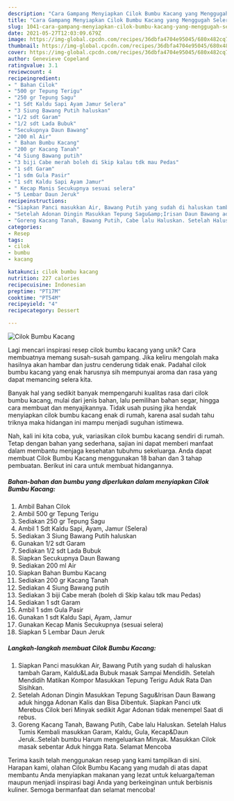 ```yaml
---
description: "Cara Gampang Menyiapkan Cilok Bumbu Kacang yang Menggugah Selera"
title: "Cara Gampang Menyiapkan Cilok Bumbu Kacang yang Menggugah Selera"
slug: 1041-cara-gampang-menyiapkan-cilok-bumbu-kacang-yang-menggugah-selera
date: 2021-05-27T12:03:09.679Z
image: https://img-global.cpcdn.com/recipes/36dbfa4704e95045/680x482cq70/cilok-bumbu-kacang-foto-resep-utama.jpg
thumbnail: https://img-global.cpcdn.com/recipes/36dbfa4704e95045/680x482cq70/cilok-bumbu-kacang-foto-resep-utama.jpg
cover: https://img-global.cpcdn.com/recipes/36dbfa4704e95045/680x482cq70/cilok-bumbu-kacang-foto-resep-utama.jpg
author: Genevieve Copeland
ratingvalue: 3.1
reviewcount: 4
recipeingredient:
- " Bahan Cilok"
- "500 gr Tepung Terigu"
- "250 gr Tepung Sagu"
- "1 Sdt Kaldu Sapi Ayam Jamur Selera"
- "3 Siung Bawang Putih haluskan"
- "1/2 sdt Garam"
- "1/2 sdt Lada Bubuk"
- "Secukupnya Daun Bawang"
- "200 ml Air"
- " Bahan Bumbu Kacang"
- "200 gr Kacang Tanah"
- "4 Siung Bawang putih"
- "3 biji Cabe merah boleh di Skip kalau tdk mau Pedas"
- "1 sdt Garam"
- "1 sdm Gula Pasir"
- "1 sdt Kaldu Sapi Ayam Jamur"
- " Kecap Manis Secukupnya sesuai selera"
- "5 Lembar Daun Jeruk"
recipeinstructions:
- "Siapkan Panci masukkan Air, Bawang Putih yang sudah di haluskan tambah Garam, Kaldu&amp;Lada Bubuk masak Sampai Mendidih. Setelah Mendidih Matikan Kompor Masukkan Tepung Terigu Aduk Rata Dan Sisihkan."
- "Setelah Adonan Dingin Masukkan Tepung Sagu&amp;Irisan Daun Bawang aduk hingga Adonan Kalis dan Bisa Dibentuk. Siapkan Panci utk Merebus Cilok beri Minyak sedikit Agar Adonan tidak menempel Saat di rebus."
- "Goreng Kacang Tanah, Bawang Putih, Cabe lalu Haluskan. Setelah Halus Tumis Kembali masukkan Garam, Kaldu, Gula, Kecap&amp;Daun Jeruk..Setelah bumbu Harum mengeluarkan Minyak. Masukkan Cilok masak sebentar Aduk hingga Rata. Selamat Mencoba"
categories:
- Resep
tags:
- cilok
- bumbu
- kacang

katakunci: cilok bumbu kacang 
nutrition: 227 calories
recipecuisine: Indonesian
preptime: "PT17M"
cooktime: "PT54M"
recipeyield: "4"
recipecategory: Dessert

---
```



![Cilok Bumbu Kacang](https://img-global.cpcdn.com/recipes/36dbfa4704e95045/680x482cq70/cilok-bumbu-kacang-foto-resep-utama.jpg)

Lagi mencari inspirasi resep cilok bumbu kacang yang unik? Cara membuatnya memang susah-susah gampang. Jika keliru mengolah maka hasilnya akan hambar dan justru cenderung tidak enak. Padahal cilok bumbu kacang yang enak harusnya sih mempunyai aroma dan rasa yang dapat memancing selera kita.

Banyak hal yang sedikit banyak mempengaruhi kualitas rasa dari cilok bumbu kacang, mulai dari jenis bahan, lalu pemilihan bahan segar, hingga cara membuat dan menyajikannya. Tidak usah pusing jika hendak menyiapkan cilok bumbu kacang enak di rumah, karena asal sudah tahu triknya maka hidangan ini mampu menjadi suguhan istimewa.




Nah, kali ini kita coba, yuk, variasikan cilok bumbu kacang sendiri di rumah. Tetap dengan bahan yang sederhana, sajian ini dapat memberi manfaat dalam membantu menjaga kesehatan tubuhmu sekeluarga. Anda dapat membuat Cilok Bumbu Kacang menggunakan 18 bahan dan 3 tahap pembuatan. Berikut ini cara untuk membuat hidangannya.

<!--inarticleads1-->

##### Bahan-bahan dan bumbu yang diperlukan dalam menyiapkan Cilok Bumbu Kacang:

1. Ambil  Bahan Cilok
1. Ambil 500 gr Tepung Terigu
1. Sediakan 250 gr Tepung Sagu
1. Ambil 1 Sdt Kaldu Sapi, Ayam, Jamur (Selera)
1. Sediakan 3 Siung Bawang Putih haluskan
1. Gunakan 1/2 sdt Garam
1. Sediakan 1/2 sdt Lada Bubuk
1. Siapkan Secukupnya Daun Bawang
1. Sediakan 200 ml Air
1. Siapkan  Bahan Bumbu Kacang
1. Sediakan 200 gr Kacang Tanah
1. Sediakan 4 Siung Bawang putih
1. Sediakan 3 biji Cabe merah (boleh di Skip kalau tdk mau Pedas)
1. Sediakan 1 sdt Garam
1. Ambil 1 sdm Gula Pasir
1. Gunakan 1 sdt Kaldu Sapi, Ayam, Jamur
1. Gunakan  Kecap Manis Secukupnya (sesuai selera)
1. Siapkan 5 Lembar Daun Jeruk




<!--inarticleads2-->

##### Langkah-langkah membuat Cilok Bumbu Kacang:

1. Siapkan Panci masukkan Air, Bawang Putih yang sudah di haluskan tambah Garam, Kaldu&amp;Lada Bubuk masak Sampai Mendidih. Setelah Mendidih Matikan Kompor Masukkan Tepung Terigu Aduk Rata Dan Sisihkan.
1. Setelah Adonan Dingin Masukkan Tepung Sagu&amp;Irisan Daun Bawang aduk hingga Adonan Kalis dan Bisa Dibentuk. Siapkan Panci utk Merebus Cilok beri Minyak sedikit Agar Adonan tidak menempel Saat di rebus.
1. Goreng Kacang Tanah, Bawang Putih, Cabe lalu Haluskan. Setelah Halus Tumis Kembali masukkan Garam, Kaldu, Gula, Kecap&amp;Daun Jeruk..Setelah bumbu Harum mengeluarkan Minyak. Masukkan Cilok masak sebentar Aduk hingga Rata. Selamat Mencoba




Terima kasih telah menggunakan resep yang kami tampilkan di sini. Harapan kami, olahan Cilok Bumbu Kacang yang mudah di atas dapat membantu Anda menyiapkan makanan yang lezat untuk keluarga/teman maupun menjadi inspirasi bagi Anda yang berkeinginan untuk berbisnis kuliner. Semoga bermanfaat dan selamat mencoba!
